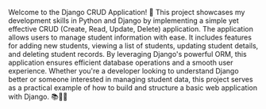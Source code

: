 Welcome to the Django CRUD Application! 🚀 This project showcases my development skills in Python and Django by implementing a simple yet effective CRUD (Create, Read, Update, Delete) application. The application allows users to manage student information with ease. It includes features for adding new students, viewing a list of students, updating student details, and deleting student records. By leveraging Django's powerful ORM, this application ensures efficient database operations and a smooth user experience. Whether you're a developer looking to understand Django better or someone interested in managing student data, this project serves as a practical example of how to build and structure a basic web application with Django. 📚🔧✨

